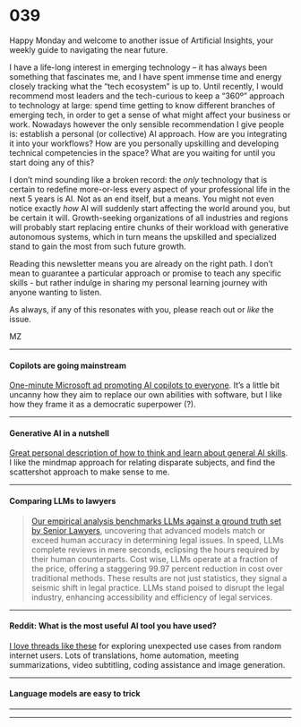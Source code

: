 # 039

Happy Monday and welcome to another issue of Artificial Insights, your weekly guide to navigating the near future.

I have a life-long interest in emerging technology – it has always been something that fascinates me, and I have spent immense time and energy closely tracking what the “tech ecosystem” is up to. Until recently, I would recommend most leaders and the tech-curious to keep a “360º” approach to technology at large: spend time getting to know different branches of emerging tech, in order to get a sense of what might affect your business or work. Nowadays however the only sensible recommendation I give people is: establish a personal \(or collective\) AI approach. How are you integrating it into your workflows? How are you personally upskilling and developing technical competencies in the space? What are you waiting for until you start doing any of this?

I don’t mind sounding like a broken record: the _only_ technology that is certain to redefine more-or-less every aspect of your professional life in the next 5 years is AI. Not as an end itself, but a means. You might not even notice exactly _how_ AI will suddenly start affecting the world around you, but be certain it will. Growth-seeking organizations of all industries and regions will probably start replacing entire chunks of their workload with generative autonomous systems, which in turn means the upskilled and specialized stand to gain the most from such future growth.

Reading this newsletter means you are already on the right path. I don’t mean to guarantee a particular approach or promise to teach any specific skills - but rather indulge in sharing my personal learning journey with anyone wanting to listen.

As always, if any of this resonates with you, please reach out or _like_ the issue.

MZ

* * *

#### Copilots are going mainstream

[One-minute Microsoft ad promoting AI copilots to everyone](https://www.youtube.com/watch?v=SaCVSUbYpVc). It’s a little bit uncanny how they aim to replace our own abilities with software, but I like how they frame it as a democratic superpower \(?\).

* * *

#### Generative AI in a nutshell

[Great personal description of how to think and learn about general AI skills](https://www.youtube.com/watch?v=2IK3DFHRFfw). I like the mindmap approach for relating disparate subjects, and find the scattershot approach to make sense to me.

* * *

#### Comparing LLMs to lawyers

> [Our empirical analysis benchmarks LLMs against a ground truth set by Senior Lawyers](https://arxiv.org/abs/2401.16212), uncovering that advanced models match or exceed human accuracy in determining legal issues. In speed, LLMs complete reviews in mere seconds, eclipsing the hours required by their human counterparts. Cost wise, LLMs operate at a fraction of the price, offering a staggering 99.97 percent reduction in cost over traditional methods. These results are not just statistics, they signal a seismic shift in legal practice. LLMs stand poised to disrupt the legal industry, enhancing accessibility and efficiency of legal services.

* * *

#### Reddit: What is the most useful AI tool you have used?

[I love threads like these](https://old.reddit.com/r/AskReddit/comments/1alti3v/what_is_actually_the_most_useful_ai_tool_you_have/?share_id=2Q8ilL7sh1H1YMNVlIot4) for exploring unexpected use cases from random internet users. Lots of translations, home automation, meeting summarizations, video subtitling, coding assistance and image generation.

* * *

#### Language models are easy to trick

* * *

* * *